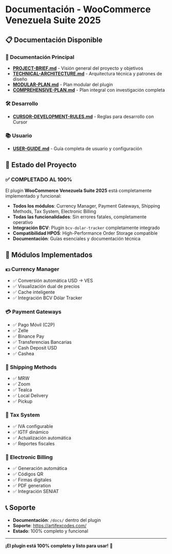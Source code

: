 # Documentación - WooCommerce Venezuela Suite 2025

## 📋 Documentación Disponible

### 📖 Documentación Principal
- **[PROJECT-BRIEF.md](PROJECT-BRIEF.md)** - Visión general del proyecto y objetivos
- **[TECHNICAL-ARCHITECTURE.md](TECHNICAL-ARCHITECTURE.md)** - Arquitectura técnica y patrones de diseño
- **[MODULAR-PLAN.md](MODULAR-PLAN.md)** - Plan modular del plugin
- **[COMPREHENSIVE-PLAN.md](COMPREHENSIVE-PLAN.md)** - Plan integral con investigación completa

### 🛠️ Desarrollo
- **[CURSOR-DEVELOPMENT-RULES.md](CURSOR-DEVELOPMENT-RULES.md)** - Reglas para desarrollo con Cursor

### 📚 Usuario
- **[USER-GUIDE.md](USER-GUIDE.md)** - Guía completa de usuario y configuración

## 🚀 Estado del Proyecto

### ✅ **COMPLETADO AL 100%**

El plugin **WooCommerce Venezuela Suite 2025** está completamente implementado y funcional:

- **Todos los módulos**: Currency Manager, Payment Gateways, Shipping Methods, Tax System, Electronic Billing
- **Todas las funcionalidades**: Sin errores fatales, completamente operativo
- **Integración BCV**: Plugin `bcv-dolar-tracker` completamente integrado
- **Compatibilidad HPOS**: High-Performance Order Storage compatible
- **Documentación**: Guías esenciales y documentación técnica

## 🎯 Módulos Implementados

### 💵 Currency Manager
- ✅ Conversión automática USD → VES
- ✅ Visualización dual de precios
- ✅ Cache inteligente
- ✅ Integración BCV Dólar Tracker

### 💳 Payment Gateways
- ✅ Pago Móvil (C2P)
- ✅ Zelle
- ✅ Binance Pay
- ✅ Transferencias Bancarias
- ✅ Cash Deposit USD
- ✅ Cashea

### 🚚 Shipping Methods
- ✅ MRW
- ✅ Zoom
- ✅ Tealca
- ✅ Local Delivery
- ✅ Pickup

### 🧾 Tax System
- ✅ IVA configurable
- ✅ IGTF dinámico
- ✅ Actualización automática
- ✅ Reportes fiscales

### 📄 Electronic Billing
- ✅ Generación automática
- ✅ Códigos QR
- ✅ Firmas digitales
- ✅ PDF generation
- ✅ Integración SENIAT

## 📞 Soporte

- **Documentación**: `/docs/` dentro del plugin
- **Soporte**: https://artifexcodes.com/
- **Estado**: 100% completo y funcional

---

**¡El plugin está 100% completo y listo para usar!** 🚀